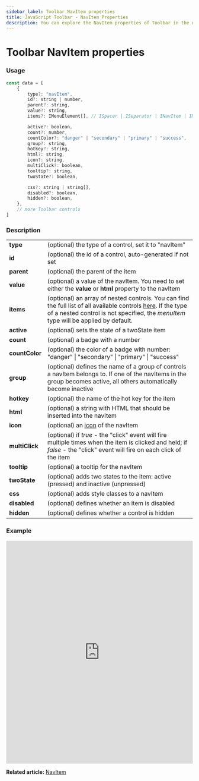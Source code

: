 ```yaml
---
sidebar_label: Toolbar NavItem properties
title: JavaScript Toolbar - NavItem Properties 
description: You can explore the NavItem properties of Toolbar in the documentation of the DHTMLX JavaScript UI library. Browse developer guides and API reference, try out code examples and live demos, and download a free 30-day evaluation version of DHTMLX Suite.
---
```


# Toolbar NavItem properties

### Usage

~~~js
const data = [
    {
        type?: "navItem",
        id?: string | number,
        parent?: string,
        value?: string,
        items?: IMenuElement[], // ISpacer | ISeparator | INavItem | IMenuItem | ICustomHTML

        active?: boolean,
        count?: number,
        countColor?: "danger" | "secondary" | "primary" | "success",
        group?: string,
        hotkey?: string,
        html?: string,
        icon?: string,
        multiClick?: boolean,
        tooltip?: string,
        twoState?: boolean,

        css?: string | string[],
        disabled?: boolean,
        hidden?: boolean,
    },
    // more Toolbar controls
]
~~~

### Description

<table>
    <tbody>
        <tr>
            <td><b>type</b></td>
            <td>(optional) the type of a control, set it to "navItem" </td>
        </tr>
        <tr>
            <td><b>id</b></td>
            <td>(optional) the id of a control, auto-generated if not set</td>
        </tr>
        <tr>
            <td><b>parent</b></td>
            <td>(optional) the parent of the item</td>
        </tr>
        <tr>
            <td><b>value</b></td>
            <td>(optional) a value of the navItem. You need to set either the <b>value</b> or <b>html</b> property to the navItem</td>
        </tr>
        <tr>
            <td><b>items</b></td>
            <td>(optional) an array of nested controls. You can find the full list of all available controls <a href="../../../menu/configuring_menu_items/">here</a>. If the type of a nested control is not specified, the <i>menuItem</i> type will be applied by default.</td>
        </tr>
        <tr>
            <td><b>active</b></td>
            <td>(optional) sets the state of a twoState item</td>
        </tr>
        <tr>
            <td><b>count</b></td>
            <td>(optional) a badge with a number</td>
        </tr>
        <tr>
            <td><b>countColor</b></td>
            <td>(optional) the color of a badge with number: "danger" | "secondary" | "primary" | "success"</td>
        </tr>
        <tr>
            <td><b>group</b></td>
            <td>(optional) defines the name of a group of controls a navItem belongs to. If one of the navItems in the group becomes active, all others automatically become inactive</td>
        </tr>
        <tr>
            <td><b>hotkey</b></td>
            <td>(optional) the name of the hot key for the item</td>
        </tr>
        <tr>
            <td><b>html</b></td>
            <td>(optional) a string with HTML that should be inserted into the navItem</td>
        </tr>
        <tr>
            <td><b>icon</b></td>
            <td>(optional) an <a href="../../customization/">icon</a> of the navItem</td>
        </tr>
        <tr>
            <td><b>multiClick</b></td>
            <td>(optional) if <i>true</i> - the "click" event will fire multiple times when the item is clicked and held; if <i>false</i> - the "click" event will fire on each click of the item</td>
        </tr>
        <tr>
            <td><b>tooltip</b></td>
            <td>(optional) a tooltip for the navItem</td>
        </tr>
        <tr>
            <td><b>twoState</b></td>
            <td>(optional) adds two states to the item: active (pressed) and inactive  (unpressed)</td>
        </tr>
        <tr>
            <td><b>css</b></td>
            <td>(optional) adds style classes to a navItem</td>
        </tr>
        <tr>
            <td><b>disabled</b></td>
            <td>(optional) defines whether an item is disabled</td>
        </tr>
        <tr>
            <td><b>hidden</b></td>
            <td>(optional) defines whether a control is hidden</td>
        </tr>
    </tbody>
</table>

### Example

<iframe src="https://snippet.dhtmlx.com/os48cj6x?mode=js" frameborder="0" class="snippet_iframe" width="100%" height="600"></iframe>

**Related article:** [NavItem](toolbar/navitem.md)
